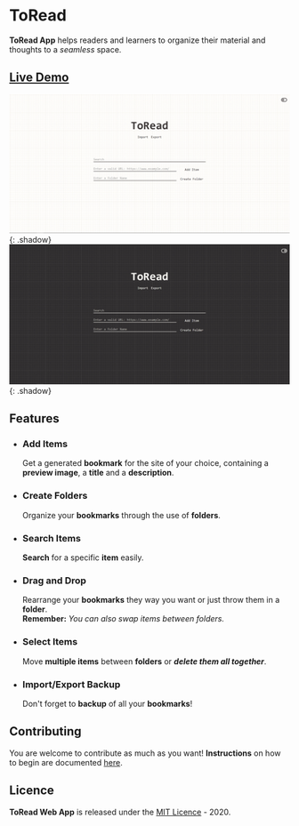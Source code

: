 # ToRead

**ToRead App** helps readers and learners to organize their material and thoughts to a *seamless* space.

## [Live Demo](https://toread.netlify.com/)

![Site Preview Light](/site_preview_images/SitePreviewLight.png){: .shadow}
![Site Preview Dark](/site_preview_images/SitePreviewDark.png){: .shadow}


## **Features**

- ### Add Items
  Get a generated **bookmark** for the site of your choice, containing a **preview image**, a **title** and a **description**.

- ### Create Folders
  Organize your **bookmarks** through the use of **folders**.

- ### Search Items
  **Search** for a specific **item** easily.

- ### Drag and Drop
  Rearrange your **bookmarks** they way you want or just throw them in a **folder**. <br>
  **Remember:** *You can also swap items between folders.*

- ### Select Items
  Move **multiple items** between **folders** or ***delete them all together***.

- ### Import/Export Backup
  Don't forget to **backup** of all your **bookmarks**!

## Contributing

You are welcome to contribute as much as you want!
**Instructions** on how to begin are documented [here](CONTRIBUTING.md).

## Licence

**ToRead Web App** is released under the [MIT Licence](LICENSE) - 2020.
